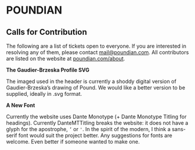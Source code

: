 # POUNDIAN

## Calls for Contribution

The following are a list of tickets open to everyone. If you are interested in resolving any of them, please contact mail@poundian.com. All contributors are listed on the website at [poundian.com/about](https://poundian.com/about).

__The Gaudier-Brzeska Profile SVG__

The imaged used in the header is currently a shoddy digital version of Gaudier-Brzeska’s drawing of Pound. We would like a better version to be supplied, ideally in .svg format.

__A New Font__

Currently the website uses Dante Monotype (+ Dante Monotype Titling for headings). Currently DanteMTTitling breaks the website: it does not have a glyph for the apostrophe, `’` or `'`. In the spirit of the modern, I think a sans-serif font would suit the project better. Any suggestions for fonts are welcome. Even better if someone wanted to make one.
